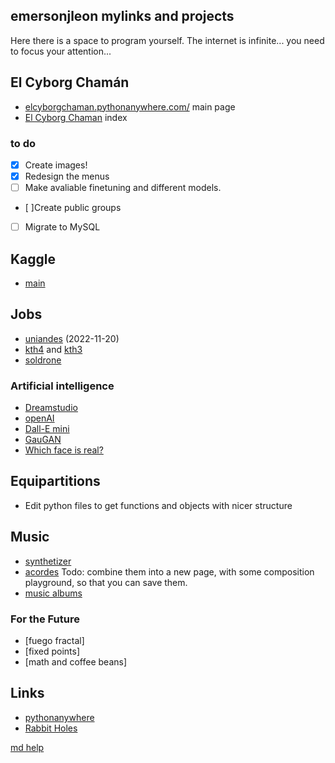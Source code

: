 ## emersonjleon mylinks and projects

Here there is a space to program yourself. The internet is infinite... you need to focus your attention...

## El Cyborg Chamán
- [elcyborgchaman.pythonanywhere.com/](https://elcyborgchaman.pythonanywhere.com/) main page
- [El Cyborg Chaman](cyborg.html) index

### to do
- [X] Create images!
- [X] Redesign the menus
- [ ] Make avaliable finetuning and different models.
- [ ]Create public groups
- [ ] Migrate to MySQL


## Kaggle
- [main](https://www.kaggle.com/)


## Jobs
- [uniandes](https://www.mathjobs.org/jobs/list/21148) (2022-11-20)
- [kth4](https://www.kth.se/en/om/work-at-kth/lediga-jobb/what:job/jobID:558898/where:4/) and 
 [kth3](https://www.kth.se/en/om/work-at-kth/lediga-jobb/what:job/jobID:553393/type:job/where:4/apply:1)
- [soldrone](http://alojamientos.us.es/galgo/)








### Artificial intelligence
- [Dreamstudio](https://beta.dreamstudio.ai/dream)
- [openAI](https://openai.com/api)
- [Dall-E mini](https://huggingface.co/spaces/dalle-mini/dalle-mini)
- [GauGAN](http://gaugan.org/gaugan2)
- [Which face is real?](https://www.whichfaceisreal.com/index.php)



## Equipartitions
- Edit python files to get functions and objects with nicer structure


## Music
- [synthetizer](music/synth.html)
- [acordes](music/acordes.html)
 Todo: combine them into a new page, with some composition playground, so that you can save them.
- [music albums](music/albums.md)

### For the Future
- [fuego fractal]
- [fixed points]
- [math and coffee beans]

## Links
- [pythonanywhere](https://pythonanywhere.com)
- [Rabbit Holes](https://durmonski.com/start-here/)

[md help](help.md)
